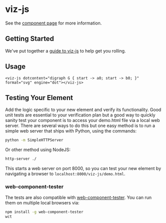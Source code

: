 viz-js
============

See the [component page](http://polymerlabs.github.io/viz-js) for more information.

## Getting Started

We've put together a [guide to viz-js](http://www.polymer-project.org/docs/start/reusableelements.html) to help get you rolling.

## Usage

    <viz-js dotcontent="digraph G { start -> a0; start -> b0; }" format="svg" engine="dot"></viz-js>

## Testing Your Element

Add the logic specific to your new element and verify its functionality. Good unit tests are essential to your verification plan but a good way to quickly sanity test your component is to access your demo.html file via a local web server. There are several ways to do this but one easy method is to run a simple web server that ships with Python, using the commands:

```sh
python -m SimpleHTTPServer
```

Or other method using NodeJS:

```sh
http-server ./
```

This starts a web server on port 8000, so you can test your new element by navigating a browser to `localhost:8000/viz-js/demo.html`.

### web-component-tester

The tests are also compatible with [web-component-tester](https://github.com/Polymer/web-component-tester). You can run them on multiple local browsers via:

```sh
npm install -g web-component-tester
wct
```
